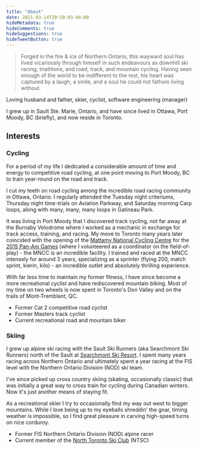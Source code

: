 ```yaml
---
title: "About"
date: 2021-03-14T20:50:03-04:00
hideMetadata: true
hideComments: true
hideSuggestions: true
hideTweetButton: true
---
```


> Forged in the fire & ice of Northern Ontario, this wayward soul has lived vicariously through himself in such endeavours as downhill ski racing, triathlons, and road, track, and mountain cycling. Having seen enough of the world to be indifferent to the rest, his heart was captured by a laugh, a smile, and a soul he could not fathom living without.

Loving husband and father, skier, cyclist, software engineering (manager)

I grew up in Sault Ste. Marie, Ontario, and have since lived in Ottawa,
Port Moody, BC (briefly), and now reside in Toronto.

## Interests

### Cycling

For a period of my life I dedicated a considerable amount of time and energy to
competitive road cycling, at one point moving to Port Moody, BC to train
year-round on the road and track.

I cut my teeth on road cycling among the incredible road racing community in
Ottawa, Ontario. I regularly attended the Tuesday night criteriums, Thursday
night time-trials on Aviation Parkway, and Saturday morning Carp loops, along
with many, many, many loops in Gatineau Park.

It was living in Port Moody that I discovered track cycling, not
far away at the Burnaby Velodrome where I worked as a mechanic in exchange for
track access, training, and racing. My move to Toronto many years later
coincided with the opening of the [Mattamy National Cycling Centre](https://www.milton.ca/en/arts-and-recreation/mattamy-national-cycling-centre.aspx)
for the [2015 Pan-Am Games](https://en.wikipedia.org/wiki/2015_Pan_American_Games)
(where I volunteered as a coordinator on the field-of-play) - the MNCC is an
incredible facility. I trained and raced at the MNCC intensely for around 3
years, specializing as a sprinter (flying 200, match sprint, kierin, kilo) - an
incredible outlet and absolutely thrilling experience.

With far less time to maintain my former fitness, I have since become a more
recreational cyclist and have rediscovered mountain biking. Most of my time on
two wheels is now spent in Toronto's Don Valley and on the trails of
Mont-Tremblant, QC.

- Former Cat 2 competitive road cyclist
- Former Masters track cyclist
- Current recreational road and mountain biker

### Skiing

I grew up alpine ski racing with the Sault Ski Runners (aka Searchmont Ski
Runners) north of the Sault at [Searchmont Ski Resort](http://www.searchmont.com). I spent many years racing
across Northern Ontario and ultimately spent a year racing at the FIS level with
the Northern Ontario Division (NOD) ski team.

I've since picked up cross country skiing (skating, occasionally classic) that
was initially a great way to cross train for cycling during Canadian winters.
Now it's just another means of staying fit.

As a recreational skier I try to occasionally find my way out west to bigger
mountains. While I love being up to my eyeballs shreddin' the gnar, timing
weather is impossible, so I find great pleasure in carving high-speed turns on
nice corduroy.

- Former FIS Northern Ontario Division (NOD) alpine racer
- Current member of the [North Toronto Ski Club](https://ntsc.ca) (NTSC)
